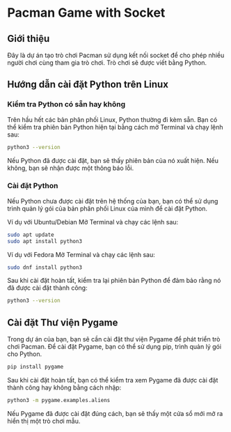 # Pacman Game with Socket

## Giới thiệu

Đây là dự án tạo trò chơi Pacman sử dụng kết nối socket để cho phép nhiều người chơi cùng tham gia trò chơi. Trò chơi sẽ được viết bằng Python.

## Hướng dẫn cài đặt Python trên Linux

### Kiểm tra Python có sẵn hay không

Trên hầu hết các bản phân phối Linux, Python thường đi kèm sẵn. Bạn có thể kiểm tra phiên bản Python hiện tại bằng cách mở Terminal và chạy lệnh sau:

```bash
python3 --version
```
Nếu Python đã được cài đặt, bạn sẽ thấy phiên bản của nó xuất hiện. Nếu không, bạn sẽ nhận được một thông báo lỗi.

### Cài đặt Python
Nếu Python chưa được cài đặt trên hệ thống của bạn, bạn có thể sử dụng trình quản lý gói của bản phân phối Linux của mình để cài đặt Python.

Ví dụ với Ubuntu/Debian
Mở Terminal và chạy các lệnh sau:

```bash
sudo apt update
sudo apt install python3
```

Ví dụ với Fedora
Mở Terminal và chạy các lệnh sau:

```bash
sudo dnf install python3
```

Sau khi cài đặt hoàn tất, kiểm tra lại phiên bản Python để đảm bảo rằng nó đã được cài đặt thành công:
```bash
python3 --version
```

## Cài đặt Thư viện Pygame
Trong dự án của bạn, bạn sẽ cần cài đặt thư viện Pygame để phát triển trò chơi Pacman. Để cài đặt Pygame, bạn có thể sử dụng pip, trình quản lý gói cho Python.

```bash
pip install pygame
```

Sau khi cài đặt hoàn tất, bạn có thể kiểm tra xem Pygame đã được cài đặt thành công hay không bằng cách nhập:

```bash
python3 -m pygame.examples.aliens
```

Nếu Pygame đã được cài đặt đúng cách, bạn sẽ thấy một cửa sổ mới mở ra hiển thị một trò chơi mẫu.








